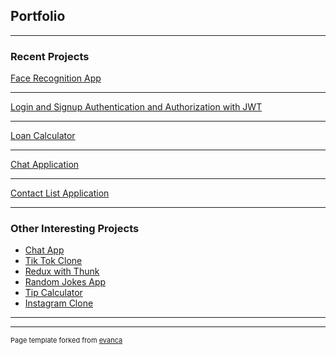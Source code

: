 ## Portfolio

---

### Recent Projects 

[Face Recognition App](https://github.com/The-Accolade/Face-Recoginiton-App)


---
[Login and Signup Authentication and Authorization with JWT](https://github.com/The-Accolade/LoginAuthenticationAndAuthorizationWithJWT-PERN)


---
[Loan Calculator](https://github.com/The-Accolade/loan-calculator)

---

[Chat Application](https://github.com/The-Accolade/real-time-chat)

---

[Contact List Application](https://github.com/The-Accolade/contactList)

---


### Other Interesting Projects

- [Chat App](https://github.com/The-Accolade/Chat)
- [Tik Tok Clone](https://github.com/The-Accolade/tik-tok-clone)
- [Redux with Thunk](https://github.com/The-Accolade/asynchronous-redux-with-thunk)
- [Random Jokes App](https://github.com/The-Accolade/random-jokes)
- [Tip Calculator](https://github.com/The-Accolade/tip-calculator)
- [Instagram Clone](https://github.com/The-Accolade/MyInstagram)

---




---
<p style="font-size:11px">Page template forked from <a href="https://github.com/evanca/quick-portfolio">evanca</a></p>
<!-- Remove above link if you don't want to attibute -->
